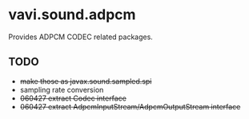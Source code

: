 # vavi.sound.adpcm

Provides ADPCM CODEC related packages.

## TODO

 * ~~make those as javax.sound.sampled.spi~~
 * sampling rate conversion
 * ~~060427 extract Codec interface~~
 * ~~060427 extract AdpcmInputStream/AdpcmOutputStream interface~~
